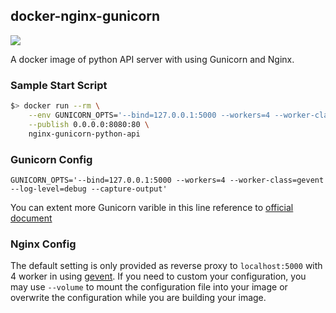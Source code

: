 ## docker-nginx-gunicorn

![](https://img.shields.io/badge/python-3.7-blue.svg) 

A docker image of python API server with using Gunicorn and Nginx.

### Sample Start Script

```bash
$> docker run --rm \
    --env GUNICORN_OPTS='--bind=127.0.0.1:5000 --workers=4 --worker-class=gevent --log-level=debug --capture-output' \
    --publish 0.0.0.0:8080:80 \
    nginx-gunicorn-python-api
```

### Gunicorn Config

```
GUNICORN_OPTS='--bind=127.0.0.1:5000 --workers=4 --worker-class=gevent --log-level=debug --capture-output'
```

You can extent more Gunicorn varible in this line reference to [official document](https://docs.gunicorn.org/en/stable/settings.html)


### Nginx Config

The default setting is only provided as reverse proxy to `localhost:5000` with 4 worker in using [gevent](http://www.gevent.org/). If you need to custom your configuration, you may use `--volume` to mount the configuration file into your image or overwrite the configuration while you are building your image.

